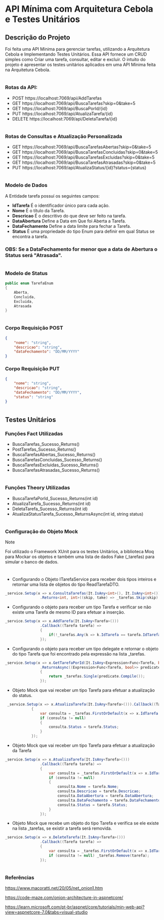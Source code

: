 # API Mínima com Arquitetura Cebola e Testes Unitários
## Descrição do Projeto
Foi feita uma API Mínima para gerenciar tarefas, utilizando a Arquitetura Cebola e Implementando Testes Unitários. Essa API fornece um CRUD simples como Criar uma tarefa, consultar, editar e excluir. O intuito do projeto é apresentar os testes unitários aplicados em uma API Mínima feita na Arquitetura Cebola.

#
### Rotas da API:
+ POST https://localhost:7069/api/AddTarefas
+ GET https://localhost:7069/api/BuscaTarefas?skip=0&take=5
+ GET https://localhost:7069/api/BuscaPorId/{id}
+ PUT https://localhost:7069/api/AtualizaTarefa/{id}
+ DELETE https://localhost:7069/api/DeletaTarefa/{id}

#
### Rotas de Consultas e Atualização Personalizada
+ GET https://localhost:7069/api/BuscaTarefasAbertas?skip=0&take=5
+ GET https://localhost:7069/api/BuscaTarefasConcluidas?skip=0&take=5
+ GET https://localhost:7069/api/BuscaTarefasExcluidas?skip=0&take=5
+ GET https://localhost:7069/api/BuscaTarefasAtrasadas?skip=0&take=5
+ PUT https://localhost:7069/api/AtualizaStatus/{id}?status={status}

#
### Modelo de Dados
A Entidade tarefa possuí os seguintes campos:
+ __IdTarefa__ É o identificador único para cada ação.
+ __Nome__ É o título da Tarefa.
+ __Descricao__ É o descritivo do que deve ser feito na tarefa.
+ __DataAbertura__ Define a Data em Que foi Aberta a Tarefa.
+ __DataFechamento__ Define a data limite para fechar a Tarefa.
+ __Status__ É uma propriedade do tipo Enum para definir em qual Status se encontra a tarefa.
### OBS: Se a DataFechamento for menor que a data de Abertura o Status será "Atrasada".
#
### Modelo de Status
```C#
public enum TarefaEnum
{
    Aberta,
    Concluida,
    Excluida,
    Atrasada
}
```
#
### Corpo Requisição POST
```json
{
    "nome": "string",
    "descricao": "string",
    "dataFechamento": "DD/MM/YYYY"
}
```
### Corpo Requisição PUT
```json
{
    "nome": "string",
    "descricao": "string",
    "dataFechamento": "DD/MM/YYYY",
    "status": "string"
}
```

#
## Testes Unitários
### Funções Fact Utilizadas
+ BuscaTarefas_Sucesso_Returns()
+ PostTarefas_Sucesso_Returns()
+ BuscaTarefasAbertas_Sucesso_Returns()
+ BuscaTarefasConcluidas_Sucesso_Returns()
+ BuscaTarefasExcluidas_Sucesso_Returns()
+ BuscaTarefasAtrasadas_Sucesso_Returns()
#
### Funções Theory Utilizadas
+ BuscaTarefaPorId_Sucesso_Returns(int id)
+ AtualizaTarefa_Sucesso_Returns(int id)
+ DeletaTarefa_Sucesso_Returns(int id)
+ AtualizaStatusTarefa_Sucesso_ReturnsAsync(int id, string status)
#
### Configuração do Objeto Mock
> [!NOTE]
> Foi utilizado o Framework XUnit para os testes Unitários, a biblioteca Moq para Mockar os objetos e também uma lista de dados Fake (_tarefas) para simular o banco de dados.
#
+ Configurando o Objeto ITarefaService para receber dois tipos inteiros e retornar uma lista de objetos do tipo ReadTarefaDTO.
```C#
_service.Setup(x => x.ConsultaTarefas(It.IsAny<int>(), It.IsAny<int>()))
                .Returns<int, int>((skip, take) => _tarefas.Skip(skip).Take(take).AsQueryable());
```
+ Configurando o objeto para receber um tipo Tarefa e verificar se não existe uma Tarefa de mesmo ID para efetuar a inserção.
```C#
_service.Setup(x => x.AddTarefa(It.IsAny<Tarefa>()))
                .Callback((Tarefa tarefa) => 
                {
                    if(!_tarefas.Any(k => k.IdTarefa == tarefa.IdTarefa)) _tarefas.Add(tarefa);
                });
```
+ Configurando o objeto para receber um tipo delegate e retornar o objeto do tipo Tarefa que foi encontrado pela expressão na lista _tarefas.
```C#
_service.Setup(x => x.GetTarefaPorId(It.IsAny<Expression<Func<Tarefa, bool>>>()))
                .ReturnsAsync((Expression<Func<Tarefa, bool>> predicate) =>
                {
                    return _tarefas.Single(predicate.Compile());
                });
```
+ Objeto Mock que vai receber um tipo Tarefa para efetuar a atualização do status.
```C#
 _service.Setup(x => x.AtualizaTarefa(It.IsAny<Tarefa>())).Callback((Tarefa tarefa) => 
            {
                var consulta = _tarefas.FirstOrDefault(x => x.IdTarefa == tarefa.IdTarefa);
                if (consulta != null)
                {
                    consulta.Status = tarefa.Status;
                }
            });
```
+ Objeto Mock que vai receber um tipo Tarefa para efetuar a atualização da Tarefa
```C#
_service.Setup(x => x.AtualizaTarefa(It.IsAny<Tarefa>()))
                .Callback((Tarefa tarefa) => 
                {
                    var consulta = _tarefas.FirstOrDefault(x => x.IdTarefa == tarefa.IdTarefa);
                    if (consulta != null)
                    {
                        consulta.Nome = tarefa.Nome;
                        consulta.Descricao = tarefa.Descricao;
                        consulta.DataAbertura = tarefa.DataAbertura;
                        consulta.DataFechamento = tarefa.DataFechamento;
                        consulta.Status = tarefa.Status;
                    }
                });
```
+ Objeto Mock que recebe um objeto do tipo Tarefa e verifica se ele existe na lista _tarefas, se existir a tarefa será removida.
```C#
_service.Setup(x => x.DeleteTarefa(It.IsAny<Tarefa>()))
                .Callback((Tarefa tarefa) => 
                {
                    var consulta = _tarefas.FirstOrDefault(x => x.IdTarefa == tarefa.IdTarefa);
                    if (consulta != null) _tarefas.Remove(tarefa);
                });
```
#
### Referências
https://www.macoratti.net/20/05/net_onion1.htm

https://code-maze.com/onion-architecture-in-aspnetcore/

https://learn.microsoft.com/pt-br/aspnet/core/tutorials/min-web-api?view=aspnetcore-7.0&tabs=visual-studio
